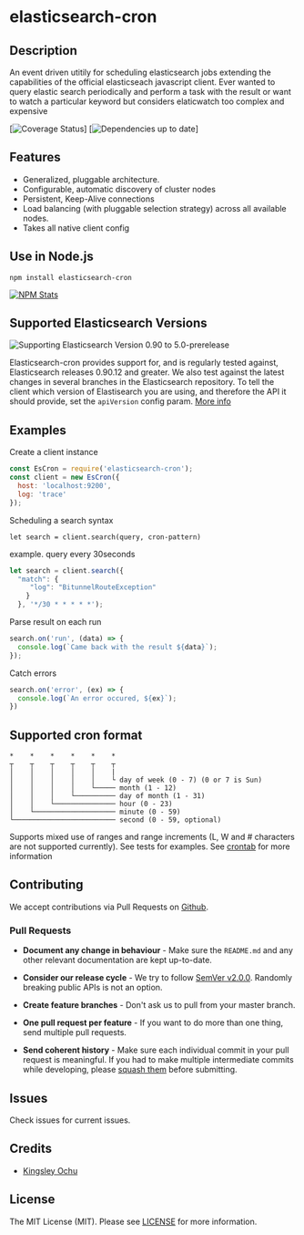 # elasticsearch-cron

## Description
An event driven utitily for scheduling elasticsearch jobs extending the capabilities of the official elasticseach javascript client. 
Ever wanted to query elastic search periodically and perform a task with the result or want to watch a particular keyword but considers elaticwatch too complex and expensive

[![Coverage Status](https://img.shields.io/badge/elasticsearch--cron-passing-brightgreen.svg?style=flat-square)]
[![Dependencies up to date](http://img.shields.io/david/elastic/elasticsearch-js.svg?style=flat-square)]

## Features

 - Generalized, pluggable architecture.
 - Configurable, automatic discovery of cluster nodes
 - Persistent, Keep-Alive connections
 - Load balancing (with pluggable selection strategy) across all available nodes.
 - Takes all native client config

## Use in Node.js

```
npm install elasticsearch-cron
```

[![NPM Stats](https://nodei.co/npm/elasticsearch-cron.png?downloads=true)](https://npmjs.org/package/elasticsearch-cron)


## Supported Elasticsearch Versions

![Supporting Elasticsearch Version 0.90 to 5.0-prerelease](https://img.shields.io/badge/elasticsearch-0.90%20to%205.0--prerelease-green.svg?style=flat-square)

Elasticsearch-cron provides support for, and is regularly tested against, Elasticsearch releases 0.90.12 and greater. We also test against the latest changes in several branches in the Elasticsearch repository. To tell the client which version of Elastisearch you are using, and therefore the API it should provide, set the `apiVersion` config param. [More info](http://www.elastic.co/guide/en/elasticsearch/client/javascript-api/current/configuration.html#config-options)

## Examples

Create a client instance
```js
const EsCron = require('elasticsearch-cron');
const client = new EsCron({
  host: 'localhost:9200',
  log: 'trace'
});
```
Scheduling a search
syntax
```
let search = client.search(query, cron-pattern)
```
example. query every 30seconds
```js
let search = client.search({ 
  "match": {
     "log": "BitunnelRouteException" 
    }
  }, '*/30 * * * * *');
````

Parse result on each run
```js
search.on('run', (data) => {
  console.log(`Came back with the result ${data}`);
});
```

Catch errors
```js
search.on('error', (ex) => {
  console.log(`An error occured, ${ex}`);
})
``` 

## Supported cron format
```
*    *    *    *    *    *
┬    ┬    ┬    ┬    ┬    ┬
│    │    │    │    │    |
│    │    │    │    │    └ day of week (0 - 7) (0 or 7 is Sun)
│    │    │    │    └───── month (1 - 12)
│    │    │    └────────── day of month (1 - 31)
│    │    └─────────────── hour (0 - 23)
│    └──────────────────── minute (0 - 59)
└───────────────────────── second (0 - 59, optional)
```
Supports mixed use of ranges and range increments (L, W and # characters are not supported currently). See tests for examples.
See [crontab](https://crontab.org) for more information

## Contributing

We accept contributions via Pull Requests on [Github](https://github.com/chitezh/elasticsearch-cron).


### Pull Requests

- **Document any change in behaviour** - Make sure the `README.md` and any other relevant documentation are kept up-to-date.

- **Consider our release cycle** - We try to follow [SemVer v2.0.0](http://semver.org/). Randomly breaking public APIs is not an option.

- **Create feature branches** - Don't ask us to pull from your master branch.

- **One pull request per feature** - If you want to do more than one thing, send multiple pull requests.

- **Send coherent history** - Make sure each individual commit in your pull request is meaningful. If you had to make multiple intermediate commits while developing, please [squash them](http://www.git-scm.com/book/en/v2/Git-Tools-Rewriting-History#Changing-Multiple-Commit-Messages) before submitting.


## Issues

Check issues for current issues.


## Credits

- [Kingsley Ochu](https://github.com/chitezh)


## License

The MIT License (MIT). Please see [LICENSE](LICENSE.md) for more information.